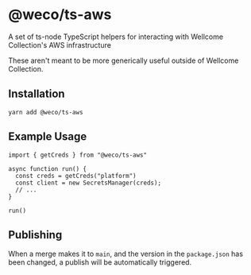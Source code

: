 # @weco/ts-aws

A set of ts-node TypeScript helpers for interacting with Wellcome Collection's AWS infrastructure

These aren't meant to be more generically useful outside of Wellcome Collection.

## Installation

    yarn add @weco/ts-aws

## Example Usage

```TS
import { getCreds } from "@weco/ts-aws"

async function run() {
  const creds = getCreds("platform")
  const client = new SecretsManager(creds);
  // ...
}

run()

```

## Publishing

When a merge makes it to `main`, and the version in the `package.json` has been changed, a publish will be automatically triggered.
